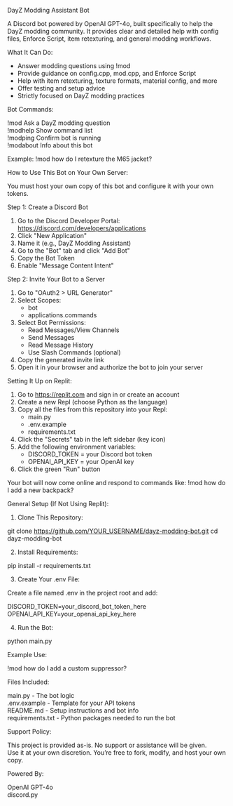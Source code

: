DayZ Modding Assistant Bot

A Discord bot powered by OpenAI GPT-4o, built specifically to help the DayZ modding community. It provides clear and detailed help with config files, Enforce Script, item retexturing, and general modding workflows.

What It Can Do:

- Answer modding questions using !mod
- Provide guidance on config.cpp, mod.cpp, and Enforce Script
- Help with item retexturing, texture formats, material config, and more
- Offer testing and setup advice
- Strictly focused on DayZ modding practices

Bot Commands:

!mod <question>      Ask a DayZ modding question  
!modhelp             Show command list  
!modping             Confirm bot is running  
!modabout            Info about this bot  

Example:
!mod how do I retexture the M65 jacket?

How to Use This Bot on Your Own Server:

You must host your own copy of this bot and configure it with your own tokens.

Step 1: Create a Discord Bot

1. Go to the Discord Developer Portal: https://discord.com/developers/applications
2. Click "New Application"
3. Name it (e.g., DayZ Modding Assistant)
4. Go to the "Bot" tab and click "Add Bot"
5. Copy the Bot Token
6. Enable "Message Content Intent"

Step 2: Invite Your Bot to a Server

1. Go to "OAuth2 > URL Generator"
2. Select Scopes:
   - bot
   - applications.commands
3. Select Bot Permissions:
   - Read Messages/View Channels
   - Send Messages
   - Read Message History
   - Use Slash Commands (optional)
4. Copy the generated invite link
5. Open it in your browser and authorize the bot to join your server

Setting It Up on Replit:

1. Go to https://replit.com and sign in or create an account
2. Create a new Repl (choose Python as the language)
3. Copy all the files from this repository into your Repl:
   - main.py
   - .env.example
   - requirements.txt
4. Click the "Secrets" tab in the left sidebar (key icon)
5. Add the following environment variables:
   - DISCORD_TOKEN = your Discord bot token
   - OPENAI_API_KEY = your OpenAI key
6. Click the green "Run" button

Your bot will now come online and respond to commands like:
!mod how do I add a new backpack?

General Setup (If Not Using Replit):

1. Clone This Repository:

git clone https://github.com/YOUR_USERNAME/dayz-modding-bot.git
cd dayz-modding-bot

2. Install Requirements:

pip install -r requirements.txt

3. Create Your .env File:

Create a file named .env in the project root and add:

DISCORD_TOKEN=your_discord_bot_token_here  
OPENAI_API_KEY=your_openai_api_key_here

4. Run the Bot:

python main.py

Example Use:

!mod how do I add a custom suppressor?

Files Included:

main.py          - The bot logic  
.env.example     - Template for your API tokens  
README.md        - Setup instructions and bot info  
requirements.txt - Python packages needed to run the bot  

Support Policy:

This project is provided as-is. No support or assistance will be given.  
Use it at your own discretion. You’re free to fork, modify, and host your own copy.

Powered By:

OpenAI GPT-4o  
discord.py
